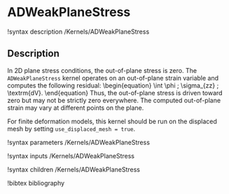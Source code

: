 # ADWeakPlaneStress

!syntax description /Kernels/ADWeakPlaneStress

## Description

In 2D plane stress conditions, the out-of-plane stress is zero.  The `ADWeakPlaneStress` kernel
operates on an out-of-plane strain variable and computes the following residual:
\begin{equation}
  \int \phi \; \sigma_{zz} \; \textrm{dV}.
\end{equation}
Thus, the out-of-plane stress is driven toward zero but may not be strictly zero everywhere.
The computed out-of-plane strain may vary at different points on the plane.

For finite deformation models, this kernel should be run on the displaced mesh by setting
`use_displaced_mesh = true`.

!syntax parameters /Kernels/ADWeakPlaneStress

!syntax inputs /Kernels/ADWeakPlaneStress

!syntax children /Kernels/ADWeakPlaneStress

!bibtex bibliography
